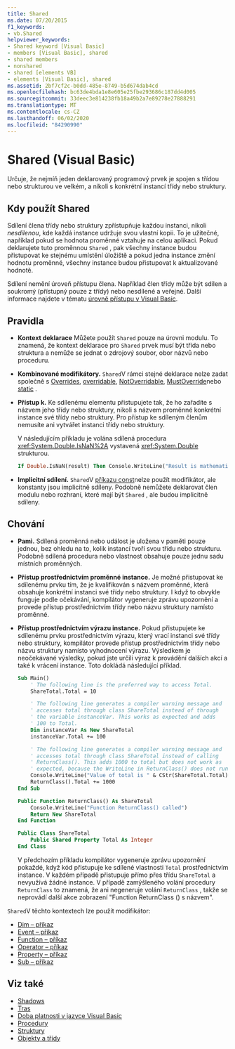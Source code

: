 ```yaml
---
title: Shared
ms.date: 07/20/2015
f1_keywords:
- vb.Shared
helpviewer_keywords:
- Shared keyword [Visual Basic]
- members [Visual Basic], shared
- shared members
- nonshared
- shared [elements VB]
- elements [Visual Basic], shared
ms.assetid: 2bf7cf2c-b0dd-485e-8749-b5d674dab4cd
ms.openlocfilehash: bc63de4bda1e8e605e25fbe293686c187dd4d005
ms.sourcegitcommit: 33deec3e814238fb18a49b2a7e89278e27888291
ms.translationtype: MT
ms.contentlocale: cs-CZ
ms.lasthandoff: 06/02/2020
ms.locfileid: "84290990"
---
```

# <a name="shared-visual-basic"></a>Shared (Visual Basic)

Určuje, že nejmíň jeden deklarovaný programový prvek je spojen s třídou nebo strukturou ve velkém, a nikoli s konkrétní instancí třídy nebo struktury.

## <a name="when-to-use-shared"></a>Kdy použít Shared

Sdílení člena třídy nebo struktury zpřístupňuje každou instanci, nikoli *nesdílenou*, kde každá instance udržuje svou vlastní kopii. To je užitečné, například pokud se hodnota proměnné vztahuje na celou aplikaci. Pokud deklarujete tuto proměnnou `Shared` , pak všechny instance budou přistupovat ke stejnému umístění úložiště a pokud jedna instance změní hodnotu proměnné, všechny instance budou přistupovat k aktualizované hodnotě.

Sdílení nemění úroveň přístupu člena. Například člen třídy může být sdílen a soukromý (přístupný pouze z třídy) nebo nesdílené a veřejné. Další informace najdete v tématu [úrovně přístupu v Visual Basic](../../../visual-basic/programming-guide/language-features/declared-elements/access-levels.md).

## <a name="rules"></a>Pravidla

- **Kontext deklarace** Můžete použít `Shared` pouze na úrovni modulu. To znamená, že kontext deklarace pro `Shared` prvek musí být třída nebo struktura a nemůže se jednat o zdrojový soubor, obor názvů nebo proceduru.

- **Kombinované modifikátory.** `Shared`V rámci stejné deklarace nelze zadat společně s [Overrides](../../../visual-basic/language-reference/modifiers/overrides.md), [overridable](../../../visual-basic/language-reference/modifiers/overridable.md), [NotOverridable](../../../visual-basic/language-reference/modifiers/notoverridable.md), [MustOverride](../../../visual-basic/language-reference/modifiers/mustoverride.md)nebo [static](../../../visual-basic/language-reference/modifiers/static.md) .

- **Přístup k.** Ke sdílenému elementu přistupujete tak, že ho zařadíte s názvem jeho třídy nebo struktury, nikoli s názvem proměnné konkrétní instance své třídy nebo struktury. Pro přístup ke sdíleným členům nemusíte ani vytvářet instanci třídy nebo struktury.

     V následujícím příkladu je volána sdílená procedura <xref:System.Double.IsNaN%2A> vystavená <xref:System.Double> strukturou.

     ```vb
     If Double.IsNaN(result) Then Console.WriteLine("Result is mathematically undefined.")
     ```

- **Implicitní sdílení.** `Shared`V [příkazu const](../../../visual-basic/language-reference/statements/const-statement.md)nelze použít modifikátor, ale konstanty jsou implicitně sdíleny. Podobně nemůžete deklarovat člen modulu nebo rozhraní, které mají být `Shared` , ale budou implicitně sdíleny.

## <a name="behavior"></a>Chování

- **Pamì.** Sdílená proměnná nebo událost je uložena v paměti pouze jednou, bez ohledu na to, kolik instancí tvoří svou třídu nebo strukturu. Podobně sdílená procedura nebo vlastnost obsahuje pouze jednu sadu místních proměnných.

- **Přístup prostřednictvím proměnné instance.** Je možné přistupovat ke sdílenému prvku tím, že je kvalifikován s názvem proměnné, která obsahuje konkrétní instanci své třídy nebo struktury. I když to obvykle funguje podle očekávání, kompilátor vygeneruje zprávu upozornění a provede přístup prostřednictvím třídy nebo názvu struktury namísto proměnné.

- **Přístup prostřednictvím výrazu instance.** Pokud přistupujete ke sdílenému prvku prostřednictvím výrazu, který vrací instanci své třídy nebo struktury, kompilátor provede přístup prostřednictvím třídy nebo názvu struktury namísto vyhodnocení výrazu. Výsledkem je neočekávané výsledky, pokud jste určili výraz k provádění dalších akcí a také k vrácení instance. Toto dokládá následující příklad.
  
    ```vb
    Sub Main()
        ' The following line is the preferred way to access Total.
        ShareTotal.Total = 10

        ' The following line generates a compiler warning message and
        ' accesses total through class ShareTotal instead of through
        ' the variable instanceVar. This works as expected and adds
        ' 100 to Total.
        Dim instanceVar As New ShareTotal
        instanceVar.Total += 100

        ' The following line generates a compiler warning message and
        ' accesses total through class ShareTotal instead of calling
        ' ReturnClass(). This adds 1000 to total but does not work as
        ' expected, because the WriteLine in ReturnClass() does not run.
        Console.WriteLine("Value of total is " & CStr(ShareTotal.Total))
        ReturnClass().Total += 1000
    End Sub

    Public Function ReturnClass() As ShareTotal
        Console.WriteLine("Function ReturnClass() called")
        Return New ShareTotal
    End Function

    Public Class ShareTotal
        Public Shared Property Total As Integer
    End Class
    ```

     V předchozím příkladu kompilátor vygeneruje zprávu upozornění pokaždé, když kód přistupuje ke sdílené vlastnosti `Total` prostřednictvím instance. V každém případě přistupuje přímo přes třídu `ShareTotal` a nevyužívá žádné instance. V případě zamýšleného volání procedury `ReturnClass` to znamená, že ani negeneruje volání `ReturnClass` , takže se neprovádí další akce zobrazení "Function ReturnClass () s názvem".

`Shared`V těchto kontextech lze použít modifikátor:

- [Dim – příkaz](../statements/dim-statement.md)
- [Event – příkaz](../statements/event-statement.md)
- [Function – příkaz](../statements/function-statement.md)
- [Operator – příkaz](../operator-statement.md)
- [Property – příkaz](../property-statement.md)
- [Sub – příkaz](../sub-statement.md)
  
## <a name="see-also"></a>Viz také

- [Shadows](shadows.md)
- [Tras](static.md)
- [Doba platnosti v jazyce Visual Basic](../../programming-guide/language-features/declared-elements/lifetime.md)
- [Procedury](../../programming-guide/language-features/procedures/index.md)
- [Struktury](../../programming-guide/language-features/data-types/structures.md)
- [Objekty a třídy](../../programming-guide/language-features/objects-and-classes/index.md)
